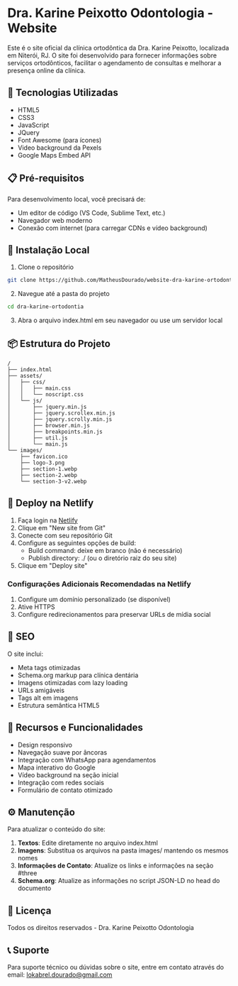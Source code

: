 # Dra. Karine Peixotto Odontologia - Website

Este é o site oficial da clínica ortodôntica da Dra. Karine Peixotto, localizada em Niterói, RJ. O site foi desenvolvido para fornecer informações sobre serviços ortodônticos, facilitar o agendamento de consultas e melhorar a presença online da clínica.

## 🚀 Tecnologias Utilizadas

- HTML5
- CSS3
- JavaScript
- JQuery
- Font Awesome (para ícones)
- Video background da Pexels
- Google Maps Embed API

## 📋 Pré-requisitos

Para desenvolvimento local, você precisará de:

- Um editor de código (VS Code, Sublime Text, etc.)
- Navegador web moderno
- Conexão com internet (para carregar CDNs e vídeo background)

## 🔧 Instalação Local

1. Clone o repositório
```bash
git clone https://github.com/MatheusDourado/website-dra-karine-ortodontia
```

2. Navegue até a pasta do projeto
```bash
cd dra-karine-ortodontia
```

3. Abra o arquivo index.html em seu navegador ou use um servidor local

## 📦 Estrutura do Projeto

```
/
├── index.html
├── assets/
│   ├── css/
│   │   ├── main.css
│   │   └── noscript.css
│   └── js/
│       ├── jquery.min.js
│       ├── jquery.scrollex.min.js
│       ├── jquery.scrolly.min.js
│       ├── browser.min.js
│       ├── breakpoints.min.js
│       ├── util.js
│       └── main.js
└── images/
    ├── favicon.ico
    ├── logo-3.png
    ├── section-1.webp
    ├── section-2.webp
    └── section-3-v2.webp
```

## 🚀 Deploy na Netlify

1. Faça login na [Netlify](https://www.netlify.com/)
2. Clique em "New site from Git"
3. Conecte com seu repositório Git
4. Configure as seguintes opções de build:
   - Build command: deixe em branco (não é necessário)
   - Publish directory: ./ (ou o diretório raiz do seu site)
5. Clique em "Deploy site"

### Configurações Adicionais Recomendadas na Netlify

1. Configure um domínio personalizado (se disponível)
2. Ative HTTPS
3. Configure redirecionamentos para preservar URLs de mídia social

## 🔎 SEO

O site inclui:
- Meta tags otimizadas
- Schema.org markup para clínica dentária
- Imagens otimizadas com lazy loading
- URLs amigáveis
- Tags alt em imagens
- Estrutura semântica HTML5

## 📱 Recursos e Funcionalidades

- Design responsivo
- Navegação suave por âncoras
- Integração com WhatsApp para agendamentos
- Mapa interativo do Google
- Vídeo background na seção inicial
- Integração com redes sociais
- Formulário de contato otimizado

## ⚙️ Manutenção

Para atualizar o conteúdo do site:

1. **Textos**: Edite diretamente no arquivo index.html
2. **Imagens**: Substitua os arquivos na pasta images/ mantendo os mesmos nomes
3. **Informações de Contato**: Atualize os links e informações na seção #three
4. **Schema.org**: Atualize as informações no script JSON-LD no head do documento

## 📄 Licença

Todos os direitos reservados - Dra. Karine Peixotto Odontologia

## 📞 Suporte

Para suporte técnico ou dúvidas sobre o site, entre em contato através do email: lokabrel.dourado@gmail.com
